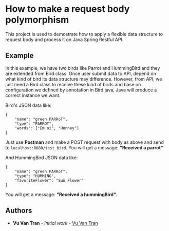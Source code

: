 # How to make a request body polymorphism

This project is used to demostrate how to apply a flexible data structure to request body and process it on Java Spring Restful API.

## Example
In this example, we have two birds like Parrot and HummingBird and they are extended from Bird class. Once user submit data to API, depend on what kind of bird its data structure may difference. However, from API, we just need a Bird class to receive these kind of birds and base on configuration we defined by annotation in Bird.java, Java will produce a correct instance we want.

Bird's JSON data like:
```
{
	"name": "green PARRoT",
	"type": "PARROT",
	"words": ["Em oi", "Honney"]
}
```
Just use **Postman** and make a POST request with body as above and send to ```localhost:8080/test_bird```. You will get a message: **"Received a parrot"**

And HummingBird JSON data like:
```
{
	"name": "green PARRoT",
	"type": "HUMMING",
	"favoriteFlower": "Sun Flower"
}
```
You will get a message: **"Received a hummingBird"**.

## Authors

* **Vu Van Tran** - *Initial work* - [Vu Van Tran](https://github.com/vuvantran)
